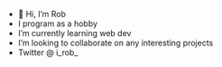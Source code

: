 - 👋 Hi, I’m Rob
- I program as a hobby
- I’m currently learning web dev
- I’m looking to collaborate on any interesting projects
- Twitter @ i_rob_ 

<!---
robmul05/robmul05 is a ✨ special ✨ repository because its `README.md` (this file) appears on your GitHub profile.
You can click the Preview link to take a look at your changes.
--->
